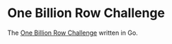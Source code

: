 # One Billion Row Challenge

The [One Billion Row Challenge](https://github.com/gunnarmorling/1brc) written in Go.
